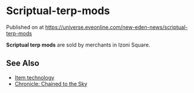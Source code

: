 # Scriptual-terp-mods
Published on  at https://universe.eveonline.com/new-eden-news/scriptual-terp-mods

**Scriptual terp mods** are sold by merchants in Izoni Square.

See Also
--------

-   [Item technology](1atx3NGYkl3oP5JiEa1ShQ)
-   [Chronicle: Chained to the Sky](5dHoDzuRHMPK92LU582mIQ)

